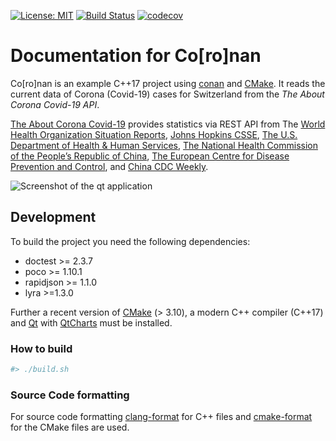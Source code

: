 [![License: MIT](https://img.shields.io/badge/License-MIT-yellow.svg)](https://opensource.org/licenses/MIT)
[![Build Status](https://travis-ci.org/bbvch/Coronan.svg?branch=master)](https://travis-ci.org/bbvch/Coronan)
[![codecov](https://codecov.io/gh/bbvch/Coronan/branch/master/graph/badge.svg)](https://codecov.io/gh/bbvch/Coronan)

# Documentation for Co[ro]nan

Co[ro]nan is an example C++17 project using [conan](https://conan.io/) and [CMake](https://cmake.org/).
It reads the current data of Corona (Covid-19) cases for Switzerland from the _The About Corona Covid-19 API_. 

[The About Corona Covid-19](https://about-corona.net/documentation) provides statistics via REST API from The [World Health Organization Situation Reports](https://www.who.int/emergencies/diseases/novel-coronavirus-2019/situation-reports), [Johns Hopkins CSSE](https://coronavirus.jhu.edu/map.html), [The U.S. Department of Health & Human Services](https://www.hhs.gov/), [The National Health Commission of the People’s Republic of China](http://en.nhc.gov.cn/), [The European Centre for Disease Prevention and Control](https://www.ecdc.europa.eu/en), and [China CDC Weekly](http://weekly.chinacdc.cn/news/TrackingtheEpidemic.htm).

![Screenshot of the qt application](docs/images/Screenshot-qt.png)

## Development

To build the project you need the following dependencies:
* doctest >= 2.3.7
* poco >= 1.10.1
* rapidjson >= 1.1.0
* lyra >=1.3.0

Further a recent version of [CMake](https://cmake.org/) (> 3.10), a modern C++ compiler (C++17) and [Qt](https://www.qt.io/) with [QtCharts](https://doc.qt.io/qt-5/qtcharts-index.html) must be installed.

### How to build

```bash
#> ./build.sh
```

### Source Code formatting
For source code formatting [clang-format](https://clang.llvm.org/docs/ClangFormat.html) for C++ files and [cmake-format](https://pypi.org/project/cmake-format/) for the CMake files are used.
